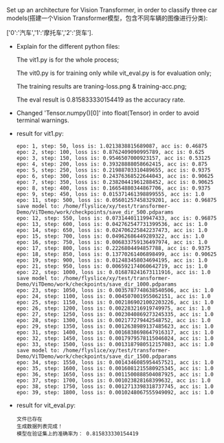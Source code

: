 Set up an architecture for Vision Transformer, in order to classify three car models(搭建一个Vision Transformer模型，包含不同车辆的图像进行分类):

['0':'汽车','1':'摩托车','2':'货车'].

- Explain for the different python files:

	The vit1.py is for the whole process;

	The vit0.py is for training only while vit_eval.py is for evaluation only;

	The training results are traning-loss.png & training-acc.png;

	The eval result is 0.815833330154419 as the accuracy rate.

- Changed 'Tensor.numpy()[0]' into float(Tensor) in order to avoid terminal warnings.

- result for vit1.py:
	```
	epo: 1, step: 50, loss is: 1.0213838815689087, acc is: 0.46875
	epo: 2, step: 100, loss is: 0.8762409090995789, acc is: 0.625
	epo: 3, step: 150, loss is: 0.9546507000923157, acc is: 0.53125
	epo: 4, step: 200, loss is: 0.39328888058662415, acc is: 0.875
	epo: 5, step: 250, loss is: 0.21988703310489655, acc is: 0.9375
	epo: 6, step: 300, loss is: 0.24376368522644043, acc is: 0.90625
	epo: 7, step: 350, loss is: 0.23820441961288452, acc is: 0.90625
	epo: 8, step: 400, loss is: 0.16654880344867706, acc is: 0.9375
	epo: 9, step: 450, loss is: 0.015371461398899555, acc is: 1.0
	epo: 11, step: 500, loss is: 0.05601257458329201, acc is: 0.96875
	save model to: /home/flyslice/xy/test/transformer-Demo/ViTDemo/work/checkpoints/save_dir_500.pdparams
	epo: 12, step: 550, loss is: 0.07314401119947433, acc is: 0.96875
	epo: 13, step: 600, loss is: 0.042762547731399536, acc is: 1.0
	epo: 14, step: 650, loss is: 0.024706225842237473, acc is: 1.0
	epo: 15, step: 700, loss is: 0.04962686449289322, acc is: 1.0
	epo: 16, step: 750, loss is: 0.006833759136497974, acc is: 1.0
	epo: 17, step: 800, loss is: 0.2226804494857788, acc is: 0.9375
	epo: 18, step: 850, loss is: 0.13770261406898499, acc is: 0.90625
	epo: 19, step: 900, loss is: 0.012483458034694195, acc is: 1.0
	epo: 21, step: 950, loss is: 0.006592174060642719, acc is: 1.0
	epo: 22, step: 1000, loss is: 0.016878241673111916, acc is: 1.0
	save model to: /home/flyslice/xy/test/transformer-Demo/ViTDemo/work/checkpoints/save_dir_1000.pdparams
	epo: 23, step: 1050, loss is: 0.0035787748638540506, acc is: 1.0
	epo: 24, step: 1100, loss is: 0.004507001955062151, acc is: 1.0
	epo: 25, step: 1150, loss is: 0.0021869021002203226, acc is: 1.0
	epo: 26, step: 1200, loss is: 0.002283216919749975, acc is: 1.0
	epo: 27, step: 1250, loss is: 0.0023040869273245335, acc is: 1.0
	epo: 28, step: 1300, loss is: 0.002177279442548752, acc is: 1.0
	epo: 29, step: 1350, loss is: 0.0012638989137485623, acc is: 1.0
	epo: 31, step: 1400, loss is: 0.0016838698647916317, acc is: 1.0
	epo: 32, step: 1450, loss is: 0.0017979578115046024, acc is: 1.0
	epo: 33, step: 1500, loss is: 0.0013187980512157083, acc is: 1.0
	save model to: /home/flyslice/xy/test/transformer-Demo/ViTDemo/work/checkpoints/save_dir_1500.pdparams
	epo: 34, step: 1550, loss is: 0.0014346085954457521, acc is: 1.0
	epo: 35, step: 1600, loss is: 0.0016081215580925345, acc is: 1.0
	epo: 36, step: 1650, loss is: 0.0011500888504087925, acc is: 1.0
	epo: 37, step: 1700, loss is: 0.001023828168399632, acc is: 1.0
	epo: 38, step: 1750, loss is: 0.0012713398318737745, acc is: 1.0
	epo: 39, step: 1800, loss is: 0.0010248067555949092, acc is: 1.0
	```

- result for vit_eval.py:

	```
	文件已存在
	生成数据列表完成！
	模型在验证集上的准确率为： 0.815833330154419
	```
